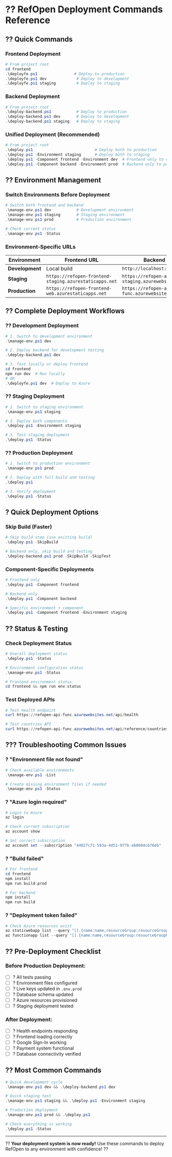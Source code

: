# ?? RefOpen Deployment Commands Reference

## ?? **Quick Commands**

### **Frontend Deployment**
```powershell
# From project root
cd frontend
.\deployfe.ps1                # Deploy to production
.\deployfe.ps1 dev             # Deploy to development  
.\deployfe.ps1 staging         # Deploy to staging
```

### **Backend Deployment**
```powershell
# From project root
.\deploy-backend.ps1           # Deploy to production
.\deploy-backend.ps1 dev       # Deploy to development
.\deploy-backend.ps1 staging   # Deploy to staging
```

### **Unified Deployment** (Recommended)
```powershell
# From project root
.\deploy.ps1                           # Deploy both to production
.\deploy.ps1 -Environment staging      # Deploy both to staging
.\deploy.ps1 -Component frontend -Environment dev  # Frontend only to dev
.\deploy.ps1 -Component backend -Environment prod  # Backend only to prod
```

## ?? **Environment Management**

### **Switch Environments Before Deployment**
```powershell
# Switch both frontend and backend
.\manage-env.ps1 dev           # Development environment
.\manage-env.ps1 staging       # Staging environment  
.\manage-env.ps1 prod          # Production environment

# Check current status
.\manage-env.ps1 -Status
```

### **Environment-Specific URLs**

| Environment | Frontend URL | Backend URL |
|-------------|--------------|-------------|
| **Development** | Local build | `http://localhost:7071/api` |
| **Staging** | `https://refopen-frontend-staging.azurestaticapps.net` | `https://refopen-api-staging.azurewebsites.net/api` |
| **Production** | `https://refopen-frontend-web.azurestaticapps.net` | `https://refopen-api-func.azurewebsites.net/api` |

## ?? **Complete Deployment Workflows**

### **?? Development Deployment**
```powershell
# 1. Switch to development environment
.\manage-env.ps1 dev

# 2. Deploy backend for development testing
.\deploy-backend.ps1 dev

# 3. Test locally or deploy frontend
cd frontend
npm run dev  # Run locally
# OR
.\deployfe.ps1 dev  # Deploy to Azure
```

### **?? Staging Deployment**
```powershell
# 1. Switch to staging environment  
.\manage-env.ps1 staging

# 2. Deploy both components
.\deploy.ps1 -Environment staging

# 3. Test staging deployment
.\deploy.ps1 -Status
```

### **?? Production Deployment**
```powershell
# 1. Switch to production environment
.\manage-env.ps1 prod

# 2. Deploy with full build and testing
.\deploy.ps1

# 3. Verify deployment
.\deploy.ps1 -Status
```

## ? **Quick Deployment Options**

### **Skip Build (Faster)**
```powershell
# Skip build step (use existing build)
.\deploy.ps1 -SkipBuild

# Backend only, skip build and testing
.\deploy-backend.ps1 prod -SkipBuild -SkipTest
```

### **Component-Specific Deployments**
```powershell
# Frontend only
.\deploy.ps1 -Component frontend

# Backend only  
.\deploy.ps1 -Component backend

# Specific environment + component
.\deploy.ps1 -Component frontend -Environment staging
```

## ?? **Status & Testing**

### **Check Deployment Status**
```powershell
# Overall deployment status
.\deploy.ps1 -Status

# Environment configuration status
.\manage-env.ps1 -Status

# Frontend environment status  
cd frontend && npm run env:status
```

### **Test Deployed APIs**
```powershell
# Test health endpoint
curl https://refopen-api-func.azurewebsites.net/api/health

# Test countries API
curl https://refopen-api-func.azurewebsites.net/api/reference/countries
```

## ??? **Troubleshooting Common Issues**

### **? "Environment file not found"**
```powershell
# Check available environments
.\manage-env.ps1 -List

# Create missing environment files if needed
.\manage-env.ps1 -Status
```

### **? "Azure login required"**
```powershell
# Login to Azure
az login

# Check current subscription
az account show

# Set correct subscription
az account set --subscription "44027c71-593a-4d51-977b-ab0604cb76eb"
```

### **? "Build failed"**
```powershell
# For frontend
cd frontend
npm install
npm run build:prod

# For backend  
npm install
npm run build
```

### **? "Deployment token failed"**
```powershell
# Check Azure resources exist
az staticwebapp list --query "[].{name:name,resourceGroup:resourceGroupName}"
az functionapp list --query "[].{name:name,resourceGroup:resourceGroupName}"
```

## ?? **Pre-Deployment Checklist**

### **Before Production Deployment:**
- [ ] ? All tests passing
- [ ] ? Environment files configured  
- [ ] ? Live keys updated in `.env.prod`
- [ ] ? Database schema updated
- [ ] ? Azure resources provisioned
- [ ] ? Staging deployment tested

### **After Deployment:**
- [ ] ? Health endpoints responding
- [ ] ? Frontend loading correctly
- [ ] ? Google Sign-In working
- [ ] ? Payment system functional
- [ ] ? Database connectivity verified

## ?? **Most Common Commands**

```powershell
# Quick development cycle
.\manage-env.ps1 dev && .\deploy-backend.ps1 dev

# Quick staging test
.\manage-env.ps1 staging && .\deploy.ps1 -Environment staging

# Production deployment
.\manage-env.ps1 prod && .\deploy.ps1

# Check everything is working
.\deploy.ps1 -Status
```

---

?? **Your deployment system is now ready!** Use these commands to deploy RefOpen to any environment with confidence! ??